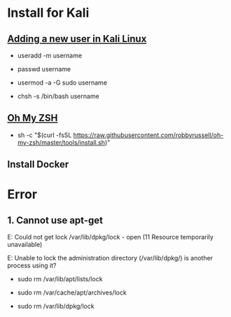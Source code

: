 # Install for Kali
## [Adding a new user in Kali Linux](https://www.linkedin.com/pulse/20140502074357-79939846-adding-a-new-user-in-kali-linux)

- useradd -m username

- passwd username

- usermod -a -G sudo username

- chsh -s /bin/bash username
## [Oh My ZSH](https://github.com/robbyrussell/oh-my-zsh)

- sh -c "$(curl -fsSL https://raw.githubusercontent.com/robbyrussell/oh-my-zsh/master/tools/install.sh)"

## Install Docker



# Error

## 1. Cannot use apt-get 

E: Could not get lock /var/lib/dpkg/lock - open (11 Resource temporarily unavailable)

E: Unable to lock the administration directory (/var/lib/dpkg/) is another process using it?

- sudo rm /var/lib/apt/lists/lock

- sudo rm /var/cache/apt/archives/lock

- sudo rm /var/lib/dpkg/lock
